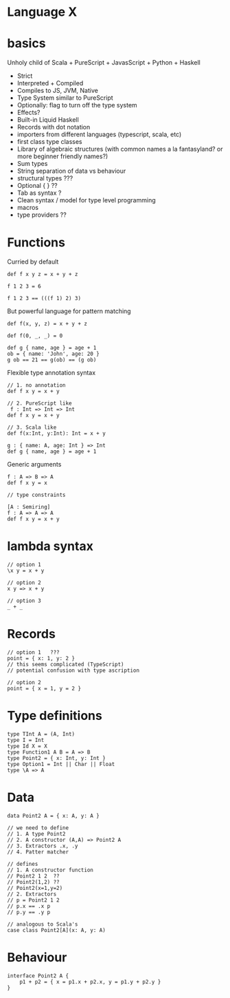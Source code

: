 # Language X

# basics

Unholy child of Scala + PureScript + JavasScript + Python + Haskell

* Strict
* Interpreted + Compiled
* Compiles to JS, JVM, Native
* Type System similar to PureScript
* Optionally: flag to turn off the type system
* Effects?
* Built-in Liquid Haskell
* Records with dot notation
* importers from different languages (typescript, scala, etc)
* first class type classes
* Library of algebraic structures (with common names a la fantasyland? or more beginner friendly names?)
* Sum types
* String separation of data vs behaviour
* structural types ???
* Optional  { } ??
* Tab as syntax ?
* Clean syntax / model for type level programming
* macros
* type providers ??

# Functions
Curried by default

```
def f x y z = x + y + z

f 1 2 3 = 6

f 1 2 3 == (((f 1) 2) 3)
```

But powerful language for pattern matching

```
def f(x, y, z) = x + y + z

def f(0, _, _) = 0

def g { name, age } = age + 1
ob = { name: 'John', age: 20 }
g ob == 21 == g(ob) == (g ob)
```

Flexible type annotation syntax
```
// 1. no annotation
def f x y = x + y

// 2. PureScript like
 f : Int => Int => Int 
def f x y = x + y

// 3. Scala like
def f(x:Int, y:Int): Int = x + y

g : { name: A, age: Int } => Int 
def g { name, age } = age + 1 
```

Generic arguments
```
f : A => B => A
def f x y = x

// type constraints
 
[A : Semiring] 
f : A => A => A
def f x y = x + y

```

# lambda syntax
```
// option 1
\x y = x + y

// option 2
x y => x + y

// option 3
_ + _

```

# Records
```
// option 1   ???
point = { x: 1, y: 2 }
// this seems complicated (TypeScript)
// potential confusion with type ascription

// option 2
point = { x = 1, y = 2 }
```

# Type definitions

```
type TInt A = (A, Int)
type I = Int
type Id X = X
type Function1 A B = A => B
type Point2 = { x: Int, y: Int }
type Option1 = Int || Char || Float
type \A => A
```

# Data
```
data Point2 A = { x: A, y: A }

// we need to define
// 1. A type Point2
// 2. A constructor (A,A) => Point2 A
// 3. Extractors .x, .y
// 4. Patter matcher

// defines
// 1. A constructor function
// Point2 1 2  ??
// Point2(1,2) ??
// Point2(x=1,y=2)
// 2. Extractors
// p = Point2 1 2
// p.x == .x p
// p.y == .y p

// analogous to Scala's
case class Point2[A](x: A, y: A)
```

# Behaviour
```
interface Point2 A {
    p1 + p2 = { x = p1.x + p2.x, y = p1.y + p2.y }
}

```